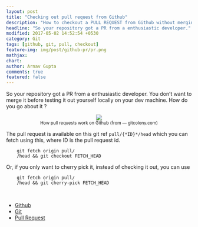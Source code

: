 ```yaml
---
layout: post
title: "Checking out pull request from Github"
description: "How to checkout a PULL REQUEST from Github without merging"
headline: "So your repository got a PR from a enthusiastic developer."
modified: 2017-05-02 14:52:54 +0530
category: Git
tags: [github, git, pull, checkout]
feature-img: img/post/github-pr/pr.png
mathjax: 
chart:
author: Arnav Gupta
comments: true
featured: false
---
```

So your repository got a PR from a enthusiastic developer. You don’t want to
merge it before testing it out yourself locally on your dev machine. How do you
go about it ?

<center>
<img src="https://cdn-images-1.medium.com/max/1600/1*ubVyD2GaOAlSfqRNbL0Bjg.png">
<br>
<small align="center" class="figcaption_hack">How pull requests work on Github (from — gitcolony.com)</small>
</center>


The pull request is available on this git ref `pull/{*ID}*/head` which you can
fetch using this, where ID is the pull request id.
```
    git fetch origin pull/
    /head && git checkout FETCH_HEAD
```


Or, if you only want to cherry pick it, instead of checking it out, you can use

```
    git fetch origin pull/
    /head && git cherry-pick FETCH_HEAD
```

<br>

* [Github](https://medium.com/tag/github?source=post)
* [Git](https://medium.com/tag/git?source=post)
* [Pull Request](https://medium.com/tag/pull-request?source=post)

